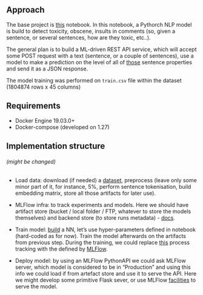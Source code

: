 
## Approach
The base project is [this](https://colab.research.google.com/github/jonad/pytorch_mlflow/blob/master/textclassification_with_mlflow.ipynb) notebook. 
In this notebook, a Pythorch NLP model is build to detect toxicity, obscene, insults in comments 
(so, given a sentence, or several sentences, how are they toxic, etc..).

The general plan is to build a ML-driven REST API service, 
which will accept some POST request with a text (sentence, or a couple of sentences),
use a model to make a prediction on the level of all of [those](https://colab.research.google.com/github/jonad/pytorch_mlflow/blob/master/textclassification_with_mlflow.ipynb#scrollTo=gkDa6Mo5d21P)
sentence properties and send it as a JSON response.

The model training was performed on `train.csv` file within the dataset (1804874 rows x 45 columns)

## Requirements
- Docker Engine 19.03.0+
- Docker-compose (developed on 1.27)

## Implementation structure
###### (might be changed)
- Load data: download (if needed) a [dataset](https://www.kaggle.com/c/jigsaw-unintended-bias-in-toxicity-classification/data?select=train.csv), 
    preprocess (leave only some minor part of it, for instance, 5%, perform sentence tokenisation, 
    build embedding matrix, store all those artifacts for later use).

- MLFlow infra: to track experiments and models. 
Here we should have artifact store (bucket / local folder / FTP, whatever to store the models themselves) 
and backend store (to store runs metadata) - [docs](https://www.mlflow.org/docs/latest/tracking.html#storage).

- Train model: [build](https://colab.research.google.com/github/jonad/pytorch_mlflow/blob/master/textclassification_with_mlflow.ipynb#scrollTo=61NQKrIW9fTQ) 
a NN, let’s use hyper-parameters defined in notebook (hard-coded as for now). 
Train the model afterwards on the artifacts from previous step. 
During the training, we could replace [this](https://colab.research.google.com/github/jonad/pytorch_mlflow/blob/master/textclassification_with_mlflow.ipynb#scrollTo=MMmpqfeMV076) 
process tracking with the defined by [MLFlow](https://www.mlflow.org/docs/latest/tracking.html#pytorch-experimental).

- Deploy model: by using an MLFlow PythonAPI we could ask MLFlow server, 
which model is considered to be in “Production” and using this info we could load if from 
artefact store and use it to serve the API. Here we might develop some primitive Flask sever, 
or use MLFlow [facilities](https://www.mlflow.org/docs/latest/models.html#deploy-mlflow-models) to serve the model.